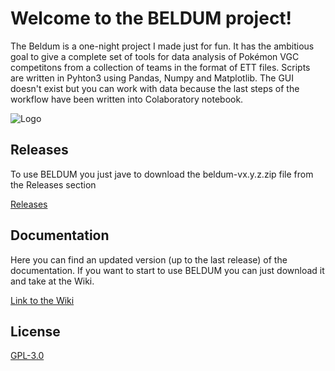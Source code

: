 # Welcome to the BELDUM project!

The Beldum is a one-night project I made just for fun. It has the ambitious goal to give a complete set of tools for data analysis of Pokémon VGC competitons from a collection of teams in the format of ETT files.
Scripts are written in Pyhton3 using Pandas, Numpy and Matplotlib. The GUI doesn't exist but you can work with data because the last steps of the workflow have been written into Colaboratory notebook.

![Logo](https://www.poketown.net/public/poketown/media/global-link/374.png)
## Releases

To use BELDUM you just jave to download the beldum-vx.y.z.zip file from the Releases section

[Releases](https://github.com/simonecaletti/beldum-prj/releases/tag/v0.3.0)

    
## Documentation
Here you can find an updated version (up to the last release) of the documentation.
If you want to start to use BELDUM you can just download it and take at the Wiki.

[Link to the Wiki](https://github.com/simonecaletti/beldum-prj/wiki)

  
## License

[GPL-3.0](https://choosealicense.com/licenses/gpl-3.0/)

  
